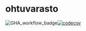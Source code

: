 # ohtuvarasto  

![GHA_workflow_badge](https://github.com/MatiasSinisalo/ohtuvarasto/workflows/CI/badge.svg)[![codecov](https://codecov.io/gh/MatiasSinisalo/ohtuvarasto/branch/main/graph/badge.svg?token=HC7CYMBCV6)](https://codecov.io/gh/MatiasSinisalo/ohtuvarasto)
